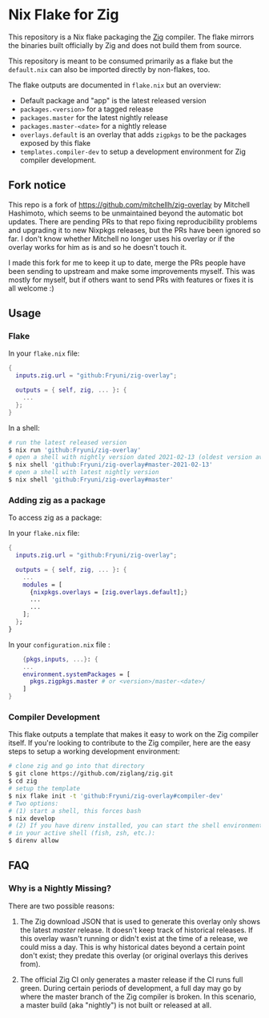 # Nix Flake for Zig

This repository is a Nix flake packaging the [Zig](https://ziglang.org)
compiler. The flake mirrors the binaries built officially by Zig and
does not build them from source.

This repository is meant to be consumed primarily as a flake but the
`default.nix` can also be imported directly by non-flakes, too.

The flake outputs are documented in `flake.nix` but an overview:

- Default package and "app" is the latest released version
- `packages.<version>` for a tagged release
- `packages.master` for the latest nightly release
- `packages.master-<date>` for a nightly release
- `overlays.default` is an overlay that adds `zigpkgs` to be the packages
  exposed by this flake
- `templates.compiler-dev` to setup a development environment for Zig
  compiler development.

## Fork notice

This repo is a fork of https://github.com/mitchellh/zig-overlay by Mitchell Hashimoto, which seems to be unmaintained beyond the automatic bot updates.
There are pending PRs to that repo fixing reproducibility problems and upgrading it to new Nixpkgs releases, but the PRs have been ignored so far.
I don't know whether Mitchell no longer uses his overlay or if the overlay works for him as is and so he doesn't touch it.

I made this fork for me to keep it up to date, merge the PRs people have been sending to upstream and make some improvements myself.
This was mostly for myself, but if others want to send PRs with features or fixes it is all welcome :)

## Usage

### Flake

In your `flake.nix` file:

```nix
{
  inputs.zig.url = "github:Fryuni/zig-overlay";

  outputs = { self, zig, ... }: {
    ...
  };
}
```

In a shell:

```sh
# run the latest released version
$ nix run 'github:Fryuni/zig-overlay'
# open a shell with nightly version dated 2021-02-13 (oldest version available)
$ nix shell 'github:Fryuni/zig-overlay#master-2021-02-13'
# open a shell with latest nightly version
$ nix shell 'github:Fryuni/zig-overlay#master'
```

### Adding zig as a package

To access zig as a package:

In your `flake.nix` file:

```nix
{
  inputs.zig.url = "github:Fryuni/zig-overlay";

  outputs = { self, zig, ... }: {
    ...
    modules = [
      {nixpkgs.overlays = [zig.overlays.default];}
      ...
      ...
    ];
  };
}
```

In your `configuration.nix` file :

```nix
    {pkgs,inputs, ...}: {
    ...
    environment.systemPackages = [
      pkgs.zigpkgs.master # or <version>/master-<date>/
    ]
}
```

### Compiler Development

This flake outputs a template that makes it easy to work on the Zig
compiler itself. If you're looking to contribute to the Zig compiler,
here are the easy steps to setup a working development environment:

```sh
# clone zig and go into that directory
$ git clone https://github.com/ziglang/zig.git
$ cd zig
# setup the template
$ nix flake init -t 'github:Fryuni/zig-overlay#compiler-dev'
# Two options:
# (1) start a shell, this forces bash
$ nix develop
# (2) If you have direnv installed, you can start the shell environment
# in your active shell (fish, zsh, etc.):
$ direnv allow
```

## FAQ

### Why is a Nightly Missing?

There are two possible reasons:

1. The Zig download JSON that is used to generate this overlay only shows
   the latest _master_ release. It doesn't keep track of historical releases.
   If this overlay wasn't running or didn't exist at the time of a release,
   we could miss a day. This is why historical dates beyond a certain point
   don't exist; they predate this overlay (or original overlays this derives
   from).

2. The official Zig CI only generates a master release if the CI runs
   full green. During certain periods of development, a full day may go by
   where the master branch of the Zig compiler is broken. In this scenario,
   a master build (aka "nightly") is not built or released at all.
